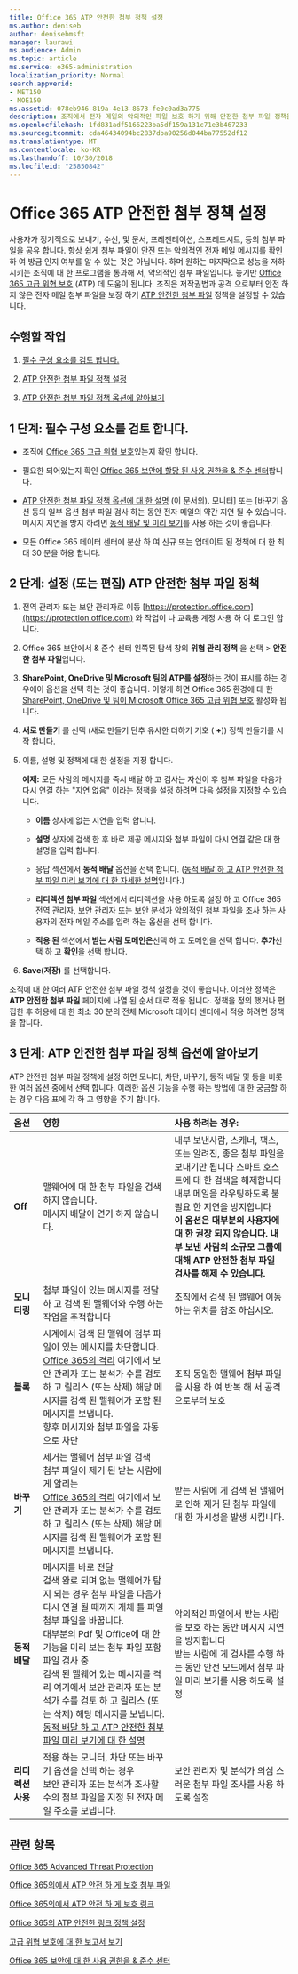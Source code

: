 ```yaml
---
title: Office 365 ATP 안전한 첨부 정책 설정
ms.author: deniseb
author: denisebmsft
manager: laurawi
ms.audience: Admin
ms.topic: article
ms.service: o365-administration
localization_priority: Normal
search.appverid:
- MET150
- MOE150
ms.assetid: 078eb946-819a-4e13-8673-fe0c0ad3a775
description: 조직에서 전자 메일의 악의적인 파일 보호 하기 위해 안전한 첨부 파일 정책을 정의 합니다.
ms.openlocfilehash: 1fd831adf5166223ba5df159a131c71e3b467233
ms.sourcegitcommit: cda46434094bc2837dba90256d044ba77552df12
ms.translationtype: MT
ms.contentlocale: ko-KR
ms.lasthandoff: 10/30/2018
ms.locfileid: "25850842"
---
```

# <a name="set-up-office-365-atp-safe-attachments-policies"></a>Office 365 ATP 안전한 첨부 정책 설정

사용자가 정기적으로 보내기, 수신, 및 문서, 프레젠테이션, 스프레드시트, 등의 첨부 파일을 공유 합니다. 항상 쉽게 첨부 파일이 안전 또는 악의적인 전자 메일 메시지를 확인 하 여 방금 인지 여부를 알 수 있는 것은 아닙니다. 하며 원하는 마지막으로 성능을 저하 시키는 조직에 대 한 프로그램을 통과해 서, 악의적인 첨부 파일입니다. 놓기만 [Office 365 고급 위협 보호](office-365-atp.md) (ATP) 데 도움이 됩니다. 조직은 저작권법과 공격 으로부터 안전 하지 않은 전자 메일 첨부 파일을 보장 하기 [ATP 안전한 첨부 파일](atp-safe-attachments.md) 정책을 설정할 수 있습니다. 
  
## <a name="what-to-do"></a>수행할 작업 
  
1. [필수 구성 요소를 검토 합니다.](#review-the-prerequisites)
    
2. [ATP 안전한 첨부 파일 정책 설정](#set-up-an-atp-safe-attachments-policy)
    
3. [ATP 안전한 첨부 파일 정책 옵션에 알아보기](#learn-about-atp-safe-attachments-policy-options)
    
## <a name="step-1-review-the-prerequisites"></a>1 단계: 필수 구성 요소를 검토 합니다.

- 조직에 [Office 365 고급 위협 보호](office-365-atp.md)있는지 확인 합니다.
    
- 필요한 되어있는지 확인 [Office 365 보안에 할당 된 사용 권한을 &amp; 준수 센터](permissions-in-the-security-and-compliance-center.md)합니다.
    
- [ATP 안전한 첨부 파일 정책 옵션에 대 한 설명](#learn-about-atp-safe-attachments-policy-options) (이 문서의). 모니터] 또는 [바꾸기 옵션 등의 일부 옵션 첨부 파일 검사 하는 동안 전자 메일의 약간 지연 될 수 있습니다. 메시지 지연을 방지 하려면 [동적 배달 및 미리 보기](dynamic-delivery-and-previewing.md)를 사용 하는 것이 좋습니다.
    
- 모든 Office 365 데이터 센터에 분산 하 여 신규 또는 업데이트 된 정책에 대 한 최대 30 분을 허용 합니다.
    
## <a name="step-2-set-up-or-edit-an-atp-safe-attachments-policy"></a>2 단계: 설정 (또는 편집) ATP 안전한 첨부 파일 정책
  
1. 전역 관리자 또는 보안 관리자로 이동 [https://protection.office.com](https://protection.office.com) 와 작업이 나 교육용 계정 사용 하 여 로그인 합니다. 
    
2. Office 365 보안에서 &amp; 준수 센터 왼쪽된 탐색 창의 **위협 관리** **정책** 을 선택 \> **안전한 첨부 파일**입니다.
    
3. **SharePoint, OneDrive 및 Microsoft 팀의 ATP를 설정**하는 것이 표시를 하는 경우에이 옵션을 선택 하는 것이 좋습니다. 이렇게 하면 Office 365 환경에 대 한 [SharePoint, OneDrive 및 팀이 Microsoft Office 365 고급 위협 보호](atp-for-spo-odb-and-teams.md) 활성화 됩니다. 
    
4. **새로 만들기** 를 선택 (새로 만들기 단추 유사한 더하기 기호 ( **+**)) 정책 만들기를 시작 합니다.
    
5. 이름, 설명 및 정책에 대 한 설정을 지정 합니다.
    
    **예제:** 모든 사람의 메시지를 즉시 배달 하 고 검사는 자신이 후 첨부 파일을 다음가 다시 연결 하는 "지연 없음" 이라는 정책을 설정 하려면 다음 설정을 지정할 수 있습니다. 
    
      - **이름** 상자에 없는 지연을 입력 합니다.
    
      - **설명** 상자에 검색 한 후 바로 제공 메시지와 첨부 파일이 다시 연결 같은 대 한 설명을 입력 합니다.
    
      - 응답 섹션에서 **동적 배달** 옵션을 선택 합니다. ([동적 배달 하 고 ATP 안전한 첨부 파일 미리 보기에 대 한 자세한 설명](dynamic-delivery-and-previewing.md)입니다.)
    
      - **리디렉션 첨부 파일** 섹션에서 리디렉션을 사용 하도록 설정 하 고 Office 365 전역 관리자, 보안 관리자 또는 보안 분석가 악의적인 첨부 파일을 조사 하는 사용자의 전자 메일 주소를 입력 하는 옵션을 선택 합니다. 
    
      - **적용 된** 섹션에서 **받는 사람 도메인은**선택 하 고 도메인을 선택 합니다. **추가**선택 하 고 **확인**을 선택 합니다.
    
6. **Save(저장)** 를 선택합니다.
    
조직에 대 한 여러 ATP 안전한 첨부 파일 정책 설정을 것이 좋습니다. 이러한 정책은 **ATP 안전한 첨부 파일** 페이지에 나열 된 순서 대로 적용 됩니다. 정책을 정의 했거나 편집한 후 허용에 대 한 최소 30 분의 전체 Microsoft 데이터 센터에서 적용 하려면 정책을 합니다. 
  
## <a name="step-3-learn-about-atp-safe-attachments-policy-options"></a>3 단계: ATP 안전한 첨부 파일 정책 옵션에 알아보기

ATP 안전한 첨부 파일 정책에 설정 하면 모니터, 차단, 바꾸기, 동적 배달 및 등을 비롯 한 여러 옵션 중에서 선택 합니다. 이러한 옵션 기능을 수행 하는 방법에 대 한 궁금할 하는 경우 다음 표에 각 하 고 영향을 주기 합니다.
  
|**옵션**|**영향**|**사용 하려는 경우:**|
|:-----|:-----|:-----|
|**Off** <br/> |맬웨어에 대 한 첨부 파일을 검색 하지 않습니다.  <br/> 메시지 배달이 연기 하지 않습니다.  <br/> |내부 보낸사람, 스캐너, 팩스, 또는 알려진, 좋은 첨부 파일을 보내기만 됩니다 스마트 호스트에 대 한 검색을 해제합니다  <br/> 내부 메일을 라우팅하도록 불필요 한 지연을 방지합니다  <br/> **이 옵션은 대부분의 사용자에 대 한 권장 되지 않습니다. 내부 보낸 사람의 소규모 그룹에 대해 ATP 안전한 첨부 파일 검사를 해제 수 있습니다.**           |
|**모니터링** <br/> |첨부 파일이 있는 메시지를 전달 하 고 검색 된 맬웨어와 수행 하는 작업을 추적합니다  <br/> |조직에서 검색 된 맬웨어 이동 하는 위치를 참조 하십시오.  <br/> |
|**블록** <br/> |시계에서 검색 된 맬웨어 첨부 파일이 있는 메시지를 차단합니다.  <br/> [Office 365의 격리](manage-quarantined-messages-and-files.md) 여기에서 보안 관리자 또는 분석가 수를 검토 하 고 릴리스 (또는 삭제) 해당 메시지를 검색 된 맬웨어가 포함 된 메시지를 보냅니다.  <br/> 향후 메시지와 첨부 파일을 자동으로 차단  <br/> |조직 동일한 맬웨어 첨부 파일을 사용 하 여 반복 해 서 공격 으로부터 보호  <br/> |
|**바꾸기** <br/> |제거는 맬웨어 첨부 파일 검색  <br/> 첨부 파일이 제거 된 받는 사람에 게 알리는  <br/> [Office 365의 격리](manage-quarantined-messages-and-files.md) 여기에서 보안 관리자 또는 분석가 수를 검토 하 고 릴리스 (또는 삭제) 해당 메시지를 검색 된 맬웨어가 포함 된 메시지를 보냅니다.  <br/> |받는 사람에 게 검색 된 맬웨어로 인해 제거 된 첨부 파일에 대 한 가시성을 발생 시킵니다.  <br/> |
|**동적 배달** <br/> |메시지를 바로 전달  <br/> 검색 완료 되며 없는 맬웨어가 탐지 되는 경우 첨부 파일을 다음가 다시 연결 될 때까지 개체 틀 파일 첨부 파일을 바꿉니다.  <br/> 대부분의 Pdf 및 Office에 대 한 기능을 미리 보는 첨부 파일 포함 파일 검사 중  <br/> 검색 된 맬웨어 있는 메시지를 격리 여기에서 보안 관리자 또는 분석가 수를 검토 하 고 릴리스 (또는 삭제) 해당 메시지를 보냅니다.  <br/> [동적 배달 하 고 ATP 안전한 첨부 파일 미리 보기에 대 한 설명](dynamic-delivery-and-previewing.md) <br/> |악의적인 파일에서 받는 사람을 보호 하는 동안 메시지 지연을 방지합니다  <br/> 받는 사람에 게 검사를 수행 하는 동안 안전 모드에서 첨부 파일 미리 보기를 사용 하도록 설정  <br/> |
|**리디렉션 사용** <br/> |적용 하는 모니터, 차단 또는 바꾸기 옵션을 선택 하는 경우  <br/> 보안 관리자 또는 분석가 조사할 수의 첨부 파일을 지정 된 전자 메일 주소를 보냅니다.  <br/> |보안 관리자 및 분석가 의심 스러운 첨부 파일 조사를 사용 하도록 설정  <br/> |
   
## <a name="related-topics"></a>관련 항목

[Office 365 Advanced Threat Protection](office-365-atp.md)
  
[Office 365의에서 ATP 안전 하 게 보호 첨부 파일](atp-safe-attachments.md)
  
[Office 365의에서 ATP 안전 하 게 보호 링크](atp-safe-links.md)
  
[Office 365의 ATP 안전한 링크 정책 설정](set-up-atp-safe-links-policies.md)
  
[고급 위협 보호에 대 한 보고서 보기](view-reports-for-atp.md)

[Office 365 보안에 대 한 사용 권한을 &amp; 준수 센터](permissions-in-the-security-and-compliance-center.md)
  

